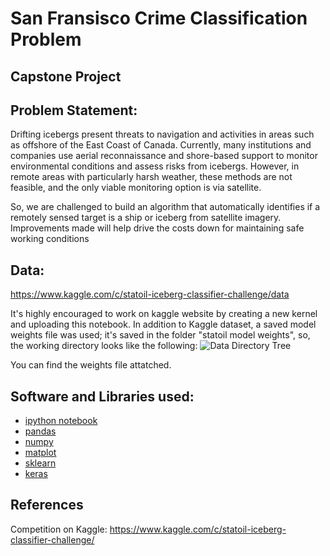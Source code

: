# San Fransisco Crime Classification Problem
## Capstone Project

## Problem Statement:
Drifting icebergs present threats to navigation and activities in areas such as offshore of the East Coast of Canada. Currently, many institutions and companies use aerial reconnaissance and shore-based support to monitor environmental conditions and assess risks from icebergs. However, in remote areas with particularly harsh weather, these methods are not feasible, and the only viable monitoring option is via satellite.  

So, we are challenged to build an algorithm that automatically identifies if a remotely sensed target is a ship or iceberg from satellite imagery. Improvements made will help drive the costs down for maintaining safe working conditions

## Data:
https://www.kaggle.com/c/statoil-iceberg-classifier-challenge/data  

It's highly encouraged to work on kaggle website by creating a new kernel and uploading this notebook. In addition to Kaggle dataset, a saved model weights file was used; it's saved in the folder "statoil model weights", so, the working directory looks like the following:
![Data Directory Tree](https://image.ibb.co/gV7pM9/data.png)

You can find the weights file attatched.

## Software and Libraries used:
* [ipython notebook](https://ipython.org/ipython-doc/3/notebook/)
* [pandas](https://pandas.pydata.org/pandas-docs/stable/) 
* [numpy](https://docs.scipy.org/doc/)
* [matplot](https://matplotlib.org/contents.html)
* [sklearn](scikit-learn.org/)
* [keras](https://keras.io/)



## References
Competition on Kaggle: 
https://www.kaggle.com/c/statoil-iceberg-classifier-challenge/

